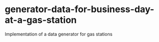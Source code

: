 # generator-data-for-business-day-at-a-gas-station
Implementation of a data generator for gas stations
